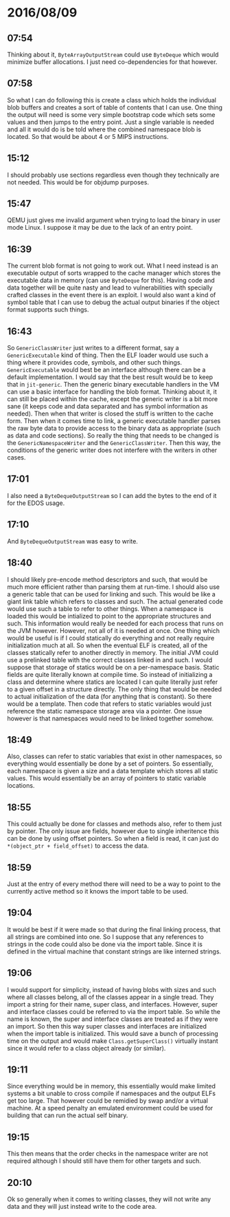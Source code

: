 # 2016/08/09

## 07:54

Thinking about it, `ByteArrayOutputStream` could use `ByteDeque` which would
minimize buffer allocations. I just need co-dependencies for that however.

## 07:58

So what I can do following this is create a class which holds the individual
blob buffers and creates a sort of table of contents that I can use. One thing
the output will need is some very simple bootstrap code which sets some values
and then jumps to the entry point. Just a single variable is needed and all it
would do is be told where the combined namespace blob is located. So that
would be about 4 or 5 MIPS instructions.

## 15:12

I should probably use sections regardless even though they technically are not
needed. This would be for objdump purposes.

## 15:47

QEMU just gives me invalid argument when trying to load the binary in user
mode Linux. I suppose it may be due to the lack of an entry point.

## 16:39

The current blob format is not going to work out. What I need instead is an
executable output of sorts wrapped to the cache manager which stores the
executable data in memory (can use `ByteDeque` for this). Having code and
data together will be quite nasty and lead to vulnerabilities with
specially crafted classes in the event there is an exploit. I would also want
a kind of symbol table that I can use to debug the actual output binaries if
the object format supports such things.

## 16:43

So `GenericClassWriter` just writes to a different format, say a
`GenericExecutable` kind of thing. Then the ELF loader would use such a thing
where it provides code, symbols, and other such things. `GenericExecutable`
would best be an interface although there can be a default implementation. I
would say that the best result would be to keep that in `jit-generic`. Then
the generic binary executable handlers in the VM can use a basic interface for
handling the blob format. Thinking about it, it can still be placed within the
cache, except the generic writer is a bit more sane (it keeps code and data
separated and has symbol information as needed). Then when that writer is
closed the stuff is written to the cache form. Then when it comes time to link,
a generic executable handler parses the raw byte data to provide access to the
binary data as appropriate (such as data and code sections). So really the
thing that needs to be changed is the `GenericNamespaceWriter` and the
`GenericClassWriter`. Then this way, the conditions of the generic writer does
not interfere with the writers in other cases.

## 17:01

I also need a `ByteDequeOutputStream` so I can add the bytes to the end of it
for the EDOS usage.

## 17:10

And `ByteDequeOutputStream` was easy to write.

## 18:40

I should likely pre-encode method descriptors and such, that would be much
more efficient rather than parsing them at run-time. I should also use a
generic table that can be used for linking and such. This would be like a
giant link table which refers to classes and such. The actual generated code
would use such a table to refer to other things. When a namespace is loaded
this would be intialized to point to the appropriate structures and such. This
information would really be needed for each process that runs on the JVM
however. However, not all of it is needed at once. One thing which would be
useful is if I could statically do everything and not really require
initialization much at all. So when the eventual ELF is created, all of the
classes statically refer to another directly in memory. The initial JVM could
use a prelinked table with the correct classes linked in and such. I would
suppose that storage of statics would be on a per-namespace basis. Static
fields are quite literally known at compile time. So instead of initializing
a class and determine where statics are located I can quite literally just
refer to a given offset in a structure directly. The only thing that would be
needed to actual initialization of the data (for anything that is constant).
So there would be a template. Then code that refers to static variables would
just reference the static namespace storage area via a pointer. One issue
however is that namespaces would need to be linked together somehow.

## 18:49

Also, classes can refer to static variables that exist in other namespaces,
so everything would essentially be done by a set of pointers. So essentially,
each namespace is given a size and a data template which stores all static
values. This would essentially be an array of pointers to static variable
locations.

## 18:55

This could actually be done for classes and methods also, refer to them just by
pointer. The only issue are fields, however due to single inheritence this can
be done by using offset pointers. So when a field is read, it can just do
`*(object_ptr + field_offset)` to access the data.

## 18:59

Just at the entry of every method there will need to be a way to point to the
currently active method so it knows the import table to be used.

## 19:04

It would be best if it were made so that during the final linking process, that
all strings are combined into one. So I suppose that any references to strings
in the code could also be done via the import table. Since it is defined in
the virtual machine that constant strings are like interned strings.

## 19:06

I would support for simplicity, instead of having blobs with sizes and such
where all classes belong, all of the classes appear in a single tread. They
import a string for their name, super class, and interfaces. However, super
and interface classes could be referred to via the import table. So while the
name is known, the super and interface classes are treated as if they were
an import. So then this way super classes and interfaces are initialized when
the import table is initialized. This would save a bunch of processing time on
the output and would make `Class.getSuperClass()` virtually instant since it
would refer to a class object already (or similar).

## 19:11

Since everything would be in memory, this essentially would make limited
systems a bit unable to cross compile if namespaces and the output ELFs get
too large. That however could be remidied by swap and/or a virtual machine. At
a speed penalty an emulated environment could be used for building that can
run the actual self binary.

## 19:15

This then means that the order checks in the namespace writer are not required
although I should still have them for other targets and such.

## 20:10

Ok so generally when it comes to writing classes, they will not write any data
and they will just instead write to the code area.

